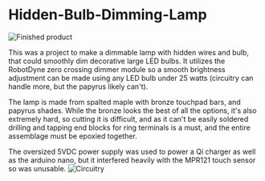 # Hidden-Bulb-Dimming-Lamp
![Finished product](https://github.com/ispringer76/Hidden-Bulb-Dimming-Lamp/blob/f0284a01518934ecd6f6247074de55244710f417/101206378_10223779787148724_5757624992837664768_n.jpg)

This was a project to make a dimmable lamp with hidden wires and bulb, that could smoothly dim decorative large LED bulbs.
It utilizes the RobotDyne zero crossing dimmer module so a smooth brightness adjustment can be made using any LED bulb under 25 watts (circuitry can handle more, but the papyrus likely can't).

The lamp is made from spalted maple with bronze touchpad bars, and papyrus shades. While the bronze looks the best of all the options, it's also extremely hard, so cutting it is difficult, and as it can't be easily soldered drilling and tapping end blocks for ring terminals is a must, and the entire assemblage must be epoxied together.



The oversized 5VDC power supply was used to power a Qi charger as well as the arduino nano, but it interfered heavily with the MPR121 touch sensor so was unusable.
![Circuitry](https://github.com/ispringer76/Hidden-Bulb-Dimming-Lamp/blob/f0284a01518934ecd6f6247074de55244710f417/100494093_10223727302756647_200601043174686720_n.jpg)
